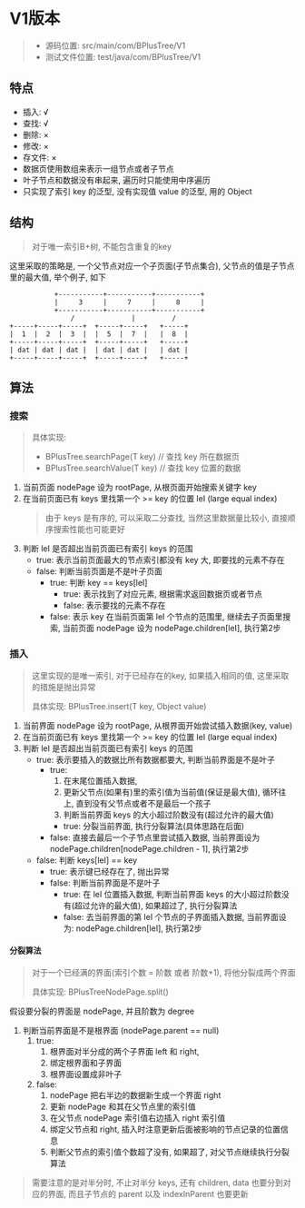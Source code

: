 # V1版本 
> - 源码位置: src/main/com/BPlusTree/V1
> - 测试文件位置: test/java/com/BPlusTree/V1

## 特点
- 插入: √
- 查找: √
- 删除: ×
- 修改: ×
- 存文件: ×
- 数据页使用数组来表示一组节点或者子节点
- 叶子节点和数据没有串起来, 遍历时只能使用中序遍历
- 只实现了索引 key 的泛型, 没有实现值 value 的泛型, 用的 Object

## 结构
> 对于唯一索引B+树, 不能包含重复的key

这里采取的策略是, 一个父节点对应一个子页面(子节点集合), 父节点的值是子节点里的最大值, 举个例子, 如下

```text
           +-----------+-----------+-----------+
           |     3     |     7     |     8     |
           +-----------+-----------+-----------+
               /              |         /
+-----+-----+-----+  +-----+-----+   +-----+
|  1  |  2  |  3  |  |  5  |  7  |   |  8  |
+-----+-----+-----+  +-----+-----+   +-----+
| dat | dat | dat |  | dat | dat |   | dat |
+-----+-----+-----+  +-----+-----+   +-----+
```

## 算法

### 搜索
> 具体实现:
> - BPlusTree.searchPage(T key) // 查找 key 所在数据页
> - BPlusTree.searchValue(T key) // 查找 key 位置的数据

1. 当前页面 nodePage 设为 rootPage, 从根页面开始搜索关键字 key
2. 在当前页面已有 keys 里找第一个 >= key 的位置 leI (large equal index)
    > 由于 keys 是有序的, 可以采取二分查找, 当然这里数据量比较小, 直接顺序搜索性能也可能更好
3. 判断 leI 是否超出当前页面已有索引 keys 的范围
   - true: 表示当前页面最大的节点索引都没有 key 大, 即要找的元素不存在
   - false: 判断当前页面是不是叶子页面
     - true: 判断 key == keys[leI]
        - true: 表示找到了对应元素, 根据需求返回数据页或者节点
        - false: 表示要找的元素不存在
     - false: 表示 key 在当前页面第 leI 个节点的范围里, 继续去子页面里搜索, 当前页面 nodePage 设为 nodePage.children[leI], 执行第2步

### 插入
> 这里实现的是唯一索引, 对于已经存在的key, 如果插入相同的值, 这里采取的措施是抛出异常
> 
> 具体实现: BPlusTree.insert(T key, Object value)

1. 当前界面 nodePage 设为 rootPage, 从根界面开始尝试插入数据(key, value)
2. 在当前页面已有 keys 里找第一个 >= key 的位置 leI (large equal index)
3. 判断 leI 是否超出当前页面已有索引 keys 的范围
   - true: 表示要插入的数据比所有数据都要大, 判断当前界面是不是叶子
     - true: 
       1. 在末尾位置插入数据,
       2. 更新父节点(如果有)里的索引值为当前值(保证是最大值), 循环往上, 直到没有父节点或者不是最后一个孩子
       3. 判断当前界面 keys 的大小超过阶数没有(超过允许的最大值)
         - true: 分裂当前界面, 执行分裂算法(具体思路在后面)
     - false: 直接去最后一个子节点里尝试插入数据, 当前界面设为 nodePage.children[nodePage.children - 1], 执行第2步
   - false: 判断 keys[leI] == key
     - true: 表示键已经存在了, 抛出异常
     - false: 判断当前界面是不是叶子
       - true: 在 leI 位置插入数据, 判断当前界面 keys 的大小超过阶数没有(超过允许的最大值), 如果超过了, 执行分裂算法
       - false: 去当前界面的第 leI 个节点的子界面插入数据, 当前界面设为: nodePage.children[leI], 执行第2步

#### 分裂算法
> 对于一个已经满的界面(索引个数 = 阶数 或者 阶数+1), 将他分裂成两个界面
> 
> 具体实现: BPlusTreeNodePage.split()

假设要分裂的界面是 nodePage, 并且阶数为 degree
1. 判断当前界面是不是根界面 (nodePage.parent == null)
   1. true: 
      1. 根界面对半分成的两个子界面 left 和 right, 
      2. 绑定根界面和子界面
      3. 根界面设置成非叶子
   2. false: 
      1. nodePage 把右半边的数据新生成一个界面 right
      2. 更新 nodePage 和其在父节点里的索引值
      3. 在父节点 nodePage 索引值右边插入 right 索引值
      4. 绑定父节点和 right, 插入时注意更新后面被影响的节点记录的位置信息
      5. 判断父节点的索引值个数超了没有, 如果超了, 对父节点继续执行分裂算法
> 需要注意的是对半分时, 不止对半分 keys, 还有 children, data 也要分到对应的界面, 而且子节点的 parent 以及 indexInParent 也要更新